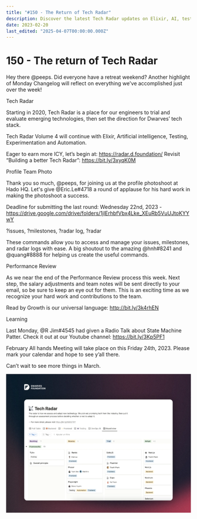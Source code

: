 ```yaml
---
title: "#150 - The Return of Tech Radar"
description: Discover the latest Tech Radar updates on Elixir, AI, testing, and automation shaping Dwarves’ tech stack, plus team news and upcoming meetings.
date: 2023-02-20
last_edited: "2025-04-07T00:00:00.000Z"
---
```


# 150 - The return of Tech Radar

Hey there @peeps. Did everyone have a retreat weekend? Another highlight of Monday Changelog will reflect on everything we've accomplished just over the week!

Tech Radar

Starting in 2020, Tech Radar is a place for our engineers to trial and evaluate emerging technologies, then set the direction for Dwarves’ tech stack.

Tech Radar Volume 4 will continue with Elixir, Artificial intelligence, Testing, Experimentation and Automation.

Eager to earn more ICY, let’s begin at: <https://radar.d.foundation/>
Revisit “Building a better Tech Radar”: <https://bit.ly/3xyqK0M>

Profile Team Photo

Thank you so much, @peeps, for joining us at the profile photoshoot at Hado HQ. Let's give @Eric.Le#4718 a round of applause for his hard work in making the photoshoot a success.

Deadline for submitting the last round: Wednesday 22nd, 2023 - <https://drive.google.com/drive/folders/1jlErhbfVbx4Lke_XEuRb5VuUJtoKYYwY>

?issues, ?milestones, ?radar log, ?radar

These commands allow you to access and manage your issues, milestones, and radar logs with ease. A big shoutout to the amazing @hnh#8241 and @quang#8888 for helping us create the useful commands.

Performance Review

As we near the end of the Performance Review process this week. Next step, the salary adjustments and team notes will be sent directly to your email, so be sure to keep an eye out for them. This is an exciting time as we recognize your hard work and contributions to the team.

Read by Growth is our universal language: <http://bit.ly/3k4rhEN>

Learning

Last Monday, @R Jim#4545 had given a Radio Talk about State Machine Patter. Check it out at our Youtube channel: <https://bit.ly/3Kp5PF1>

February All hands Meeting will take place on this Friday 24th, 2023. Please mark your calendar and hope to see y’all there.

Can’t wait to see more things in March.

![](assets/notion-image-1744007318977-u6igg.webp)


